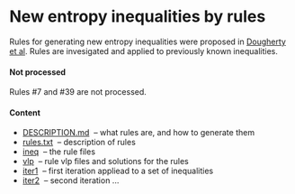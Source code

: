 New entropy inequalities by rules
=================================

Rules for generating new entropy inequalities were proposed in 
[Dougherty et al](http://arxiv.org/pdf/1104.3602v1). Rules are invesigated
and applied to previously known inequalities.

#### Not processed

Rules \#7 and \#39 are not processed.

#### Content

* [DESCRIPTION.md](DESCRIPTION.md) &nbsp;&ndash; what rules are, and how to generate them
* [rules.txt](rules.txt) &nbsp;&ndash; description of rules
* [ineq](ineq) &nbsp;&ndash; the rule files
* [vlp](vlp) &nbsp;&ndash; rule vlp files and solutions for the rules
* [iter1](iter1) &nbsp;&ndash; first iteration appliead to a set of inequalities
* [iter2](iter2) &nbsp;&ndash; second iteration ...
